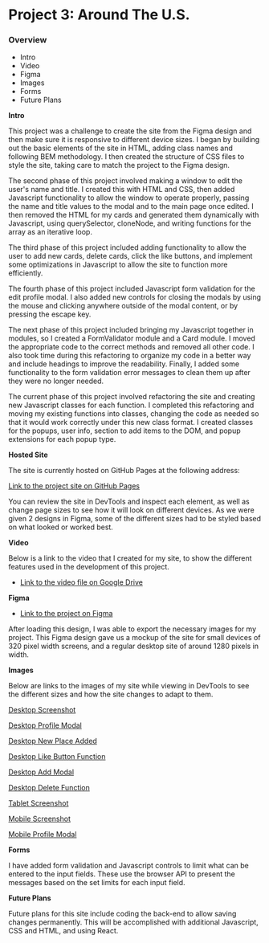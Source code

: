 # Project 3: Around The U.S.

### Overview

- Intro
- Video
- Figma
- Images
- Forms
- Future Plans

**Intro**

This project was a challenge to create the site from the Figma design and then make sure it is responsive to different device sizes. I began by building out the basic elements of the site in HTML, adding class names and following BEM methodology. I then created the structure of CSS files to style the site, taking care to match the project to the Figma design.

The second phase of this project involved making a window to edit the user's name and title. I created this with HTML and CSS, then added Javascript functionality to allow the window to operate properly, passing the name and title values to the modal and to the main page once edited. I then removed the HTML for my cards and generated them dynamically with Javascript, using querySelector, cloneNode, and writing functions for the array as an iterative loop.

The third phase of this project included adding functionality to allow the user to add new cards, delete cards, click the like buttons, and implement some optimizations in Javascript to allow the site to function more efficiently.

The fourth phase of this project included Javascript form validation for the edit profile modal. I also added new controls for closing the modals by using the mouse and clicking anywhere outside of the modal content, or by pressing the escape key.

The next phase of this project included bringing my Javascript together in modules, so I created a FormValidator module and a Card module. I moved the appropriate code to the correct methods and removed all other code. I also took time during this refactoring to organize my code in a better way and include headings to improve the readability. Finally, I added some functionality to the form validation error messages to clean them up after they were no longer needed.

The current phase of this project involved refactoring the site and creating new Javascript classes for each function. I completed this refactoring and moving my existing functions into classes, changing the code as needed so that it would work correctly under this new class format. I created classes for the popups, user info, section to add items to the DOM, and popup extensions for each popup type.

**Hosted Site**

The site is currently hosted on GitHub Pages at the following address:

[Link to the project site on GitHub Pages](https://ironrule.github.io/se_project_aroundtheus/)

You can review the site in DevTools and inspect each element, as well as change page sizes to see how it will look on different devices. As we were given 2 designs in Figma, some of the different sizes had to be styled based on what looked or worked best.

**Video**

Below is a link to the video that I created for my site, to show the different features used in the development of this project.

- [Link to the video file on Google Drive](https://drive.google.com/file/d/140J2Re11dwBGoJUx02srI23KCSusA2Im/view?usp=sharing)

**Figma**

- [Link to the project on Figma](https://www.figma.com/file/05izwsCh3F3UsBmHfHhUFQ/Sprint-6%3A-Around-The-U.S.?node-id=0%3A1)

After loading this design, I was able to export the necessary images for my project. This Figma design gave us a mockup of the site for small devices of 320 pixel width screens, and a regular desktop site of around 1280 pixels in width.

**Images**

Below are links to the images of my site while viewing in DevTools to see the different sizes and how the site changes to adapt to them.

[Desktop Screenshot](./readme/desktop.png)

[Desktop Profile Modal](./readme/desktopprofile.png)

[Desktop New Place Added](./readme/desktopnewplace.png)

[Desktop Like Button Function](./readme/desktopfavorite.png)

[Desktop Add Modal](./readme/desktopadd.png)

[Desktop Delete Function](./readme/desktopdelete.png)

[Tablet Screenshot](./readme/tablet.png)

[Mobile Screenshot](./readme/mobile.png)

[Mobile Profile Modal](./readme/MobilePopup.png)

**Forms**

I have added form validation and Javascript controls to limit what can be entered to the input fields. These use the browser API to present the messages based on the set limits for each input field.

**Future Plans**

Future plans for this site include coding the back-end to allow saving changes permanently. This will be accomplished with additional Javascript, CSS and HTML, and using React.
